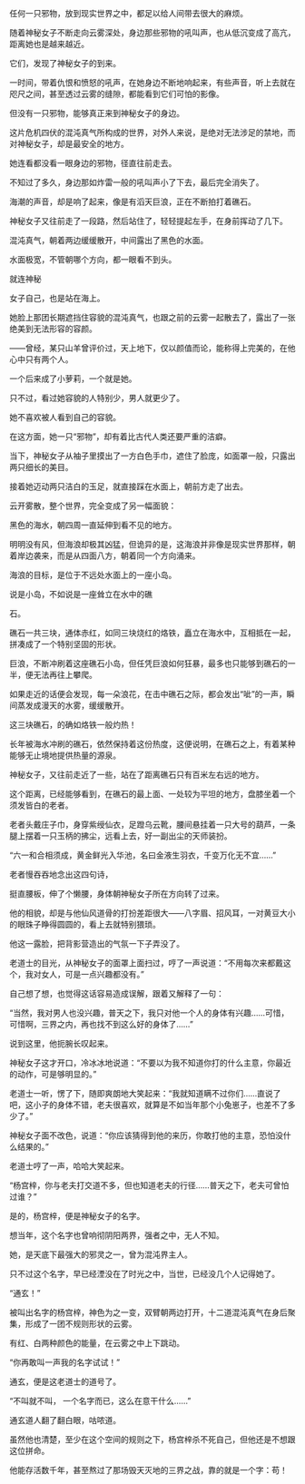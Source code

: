 任何一只邪物，放到现实世界之中，都足以给人间带去很大的麻烦。

随着神秘女子不断走向云雾深处，身边那些邪物的吼叫声，也从低沉变成了高亢，距离她也是越来越近。

它们，发现了神秘女子的到来。

一时间，带着仇恨和愤怒的吼声，在她身边不断地响起来，有些声音，听上去就在咫尺之间，甚至透过云雾的缝隙，都能看到它们可怕的影像。

但没有一只邪物，能够真正来到神秘女子的身边。

这片危机四伏的混沌真气所构成的世界，对外人来说，是绝对无法涉足的禁地，而对神秘女子，却是最安全的地方。

她连看都没看一眼身边的邪物，径直往前走去。

不知过了多久，身边那如炸雷一般的吼叫声小了下去，最后完全消失了。

海潮的声音，却是响了起来，像是有滔天巨浪，正在不断拍打着礁石。

神秘女子又往前走了一段路，然后站住了，轻轻提起左手，在身前挥动了几下。

混沌真气，朝着两边缓缓散开，中间露出了黑色的水面。

水面极宽，不管朝哪个方向，都一眼看不到头。

就连神秘

女子自己，也是站在海上。

她脸上那团长期遮挡住容貌的混沌真气，也跟之前的云雾一起散去了，露出了一张绝美到无法形容的容颜。

——曾经，某只山羊曾评价过，天上地下，仅以颜值而论，能称得上完美的，在他心中只有两个人。

一个后来成了小萝莉，一个就是她。

只不过，看过她容貌的人特别少，男人就更少了。

她不喜欢被人看到自己的容貌。

在这方面，她一只“邪物”，却有着比古代人类还要严重的洁癖。

当下，神秘女子从袖子里摸出了一方白色手巾，遮住了脸庞，如面罩一般，只露出两只细长的美目。

接着她迈动两只洁白的玉足，就直接踩在水面上，朝前方走了出去。

云开雾散，整个世界，完全变成了另一幅面貌：

黑色的海水，朝四周一直延伸到看不见的地方。

明明没有风，但海浪却极其凶猛，但诡异的是，这海浪并非像是现实世界那样，朝着岸边袭来，而是从四面八方，朝着同一个方向涌来。

海浪的目标，是位于不远处水面上的一座小岛。

说是小岛，不如说是一座耸立在水中的礁

石。

礁石一共三块，通体赤红，如同三块烧红的烙铁，矗立在海水中，互相抵在一起，拼凑成了一个特别坚固的形状。

巨浪，不断冲刷着这座礁石小岛，但任凭巨浪如何狂暴，最多也只能够到礁石的一半，便无法再往上攀爬。

如果走近的话便会发现，每一朵浪花，在击中礁石之际，都会发出“呲”的一声，瞬间蒸发成漫天的水雾，缓缓散开。

这三块礁石，的确如烙铁一般灼热！

长年被海水冲刷的礁石，依然保持着这份热度，这便说明，在礁石之上，有着某种能够无止境地提供热量的源泉。

神秘女子，又往前走近了一些，站在了距离礁石只有百米左右远的地方。

这个距离，已经能够看到，在礁石的最上面、一处较为平坦的地方，盘膝坐着一个须发皆白的老者。

老者头戴庄子巾，身穿紫绶仙衣，足蹬乌云靴，腰间悬挂着一只大号的葫芦，一条腿上摆着一只玉柄的拂尘，远看上去，好一副出尘的天师装扮。

“六一和合相须成，黄金鲜光入华池，名曰金液生羽衣，千变万化无不宜……”

老者慢吞吞地念出这四句诗，

挺直腰板，伸了个懒腰，身体朝神秘女子所在方向转了过来。

他的相貌，却是与他仙风道骨的打扮差距很大——八字眉、招风耳，一对黄豆大小的眼珠子睁得圆圆的，看上去就特别猥琐。

他这一露脸，把背影营造出的气氛一下子弄没了。

老道士的目光，从神秘女子的面罩上面扫过，哼了一声说道：“不用每次来都戴这个，我对女人，可是一点兴趣都没有。”

自己想了想，也觉得这话容易造成误解，跟着又解释了一句：

“当然，我对男人也没兴趣，普天之下，我只对他一个人的身体有兴趣……可惜，可惜啊，三界之内，再也找不到这么好的身体了……”

说到这里，他扼腕长叹起来。

神秘女子这才开口，冷冰冰地说道：“不要以为我不知道你打的什么主意，你最近的动作，可是够明显的。”

老道士一听，愣了下，随即爽朗地大笑起来：“我就知道瞒不过你们……直说了吧，这小子的身体不错，老夫很喜欢，就算是不如当年那个小兔崽子，也差不了多少了。”

神秘女子面不改色，说道：“你应该猜得到他的来历，你敢打他的主意，恐怕没什么结果的。”

老道士哼了一声，哈哈大笑起来。

“杨宫梓，你与老夫打交道不多，但也知道老夫的行径……普天之下，老夫可曾怕过谁？”

是的，杨宫梓，便是神秘女子的名字。

想当年，这个名字也曾响彻阴阳两界，强者之中，无人不知。

她，是天底下最强大的邪灵之一，曾为混沌界主人。

只不过这个名字，早已经湮没在了时光之中，当世，已经没几个人记得她了。

“通玄！”

被叫出名字的杨宫梓，神色为之一变，双臂朝两边打开，十二道混沌真气在身后聚集，形成了一团不规则形状的云雾。

有红、白两种颜色的能量，在云雾之中上下跳动。

“你再敢叫一声我的名字试试！”

通玄，便是这老道士的道号了。

“不叫就不叫， 一个名字而已，这么在意干什么……”

通玄道人翻了翻白眼，咕哝道。

虽然他也清楚，至少在这个空间的规则之下，杨宫梓杀不死自己，但他还是不想跟这位拼命。

他能存活数千年，甚至熬过了那场毁天灭地的三界之战，靠的就是一个字：苟！

